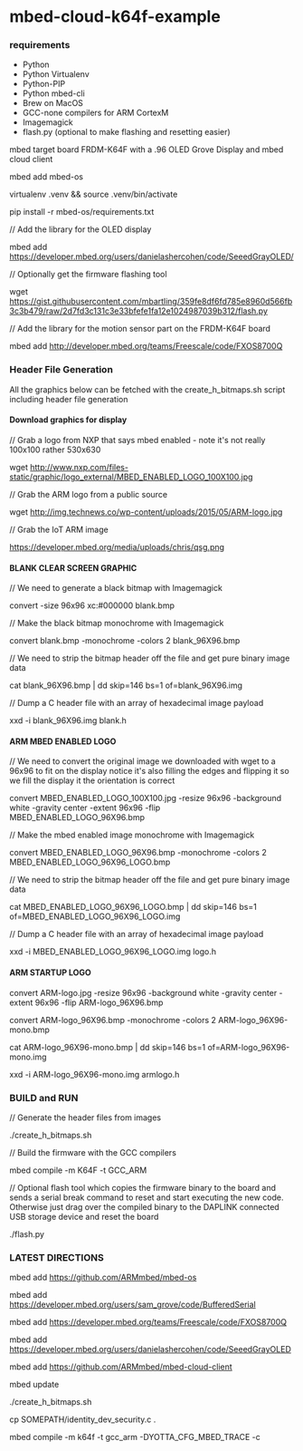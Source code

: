 # mbed-cloud-k64f-example

### requirements

- Python
- Python Virtualenv
- Python-PIP
- Python mbed-cli
- Brew on MacOS
- GCC-none compilers for ARM CortexM
- Imagemagick
- flash.py (optional to make flashing and resetting easier)

mbed target board FRDM-K64F with a .96 OLED Grove Display and mbed cloud client

<!---
mbed new mbed-cloud-k64f-example && cd mbed-cloud-k64f-example
-->

mbed add mbed-os

virtualenv .venv && source .venv/bin/activate

pip install -r mbed-os/requirements.txt

// Add the library for the OLED display

mbed add https://developer.mbed.org/users/danielashercohen/code/SeeedGrayOLED/

// Optionally get the firmware flashing tool

wget https://gist.githubusercontent.com/mbartling/359fe8df6fd785e8960d566fb3c3b479/raw/2d7fd3c131c3e33bfefe1fa12e1024987039b312/flash.py

// Add the library for the motion sensor part on the FRDM-K64F board

mbed add http://developer.mbed.org/teams/Freescale/code/FXOS8700Q

### Header File Generation

All the graphics below can be fetched with the create_h_bitmaps.sh script including header file generation

#### Download graphics for display
// Grab a logo from NXP that says mbed enabled - note it's not really 100x100 rather 530x630

wget http://www.nxp.com/files-static/graphic/logo_external/MBED_ENABLED_LOGO_100X100.jpg

// Grab the ARM logo from a public source

wget http://img.technews.co/wp-content/uploads/2015/05/ARM-logo.jpg

// Grab the IoT ARM image

https://developer.mbed.org/media/uploads/chris/qsg.png


#### BLANK CLEAR SCREEN GRAPHIC

// We need to generate a black bitmap with Imagemagick

convert -size 96x96 xc:#000000 blank.bmp

// Make the black bitmap monochrome with Imagemagick

convert blank.bmp -monochrome -colors 2 blank_96X96.bmp

// We need to strip the bitmap header off the file and get pure binary image data

cat blank_96X96.bmp | dd skip=146 bs=1 of=blank_96X96.img

// Dump a C header file with an array of hexadecimal image payload

xxd -i blank_96X96.img blank.h

#### ARM MBED ENABLED LOGO

// We need to convert the original image we downloaded with wget to a 96x96 to fit on the display
notice it's also filling the edges and flipping it so we fill the display it the orientation is correct

convert MBED_ENABLED_LOGO_100X100.jpg -resize 96x96 -background white -gravity center -extent 96x96 -flip MBED_ENABLED_LOGO_96X96.bmp

// Make the mbed enabled image monochrome with Imagemagick

convert MBED_ENABLED_LOGO_96X96.bmp -monochrome -colors 2 MBED_ENABLED_LOGO_96X96_LOGO.bmp

// We need to strip the bitmap header off the file and get pure binary image data

cat MBED_ENABLED_LOGO_96X96_LOGO.bmp | dd skip=146 bs=1 of=MBED_ENABLED_LOGO_96X96_LOGO.img

// Dump a C header file with an array of hexadecimal image payload

xxd -i MBED_ENABLED_LOGO_96X96_LOGO.img logo.h

#### ARM STARTUP LOGO

convert ARM-logo.jpg -resize 96x96 -background white -gravity center -extent 96x96 -flip ARM-logo_96X96.bmp

convert ARM-logo_96X96.bmp -monochrome -colors 2 ARM-logo_96X96-mono.bmp

cat ARM-logo_96X96-mono.bmp | dd skip=146 bs=1 of=ARM-logo_96X96-mono.img

xxd -i ARM-logo_96X96-mono.img armlogo.h

### BUILD and RUN

// Generate the header files from images

./create_h_bitmaps.sh

// Build the firmware with the GCC compilers

mbed compile -m K64F -t GCC_ARM

// Optional flash tool which copies the firmware binary to the board and sends a serial break
command to reset and start executing the new code.  Otherwise just drag over the compiled
binary to the DAPLINK connected USB storage device and reset the board

./flash.py

### LATEST DIRECTIONS

mbed add https://github.com/ARMmbed/mbed-os

mbed add https://developer.mbed.org/users/sam_grove/code/BufferedSerial

mbed add https://developer.mbed.org/teams/Freescale/code/FXOS8700Q

mbed add https://developer.mbed.org/users/danielashercohen/code/SeeedGrayOLED

mbed add https://github.com/ARMmbed/mbed-cloud-client

mbed update

./create_h_bitmaps.sh

cp SOMEPATH/identity_dev_security.c .

mbed compile -m k64f -t gcc_arm -DYOTTA_CFG_MBED_TRACE -c
